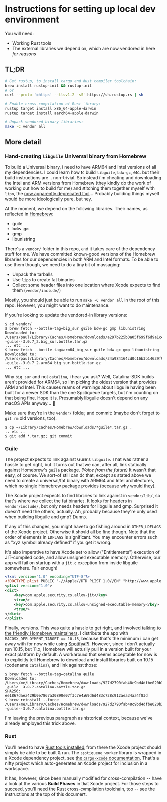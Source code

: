 # Instructions for setting up local dev environment

You will need:

* Working Rust tools
* The external libraries we depend on, which are now vendored in here _for reasons_

## TL;DR

```sh
# Get rustup, to install cargo and Rust compiler toolchain:
brew install rustup-init && rustup-init
# or
curl --proto '=https' --tlsv1.2 -sSf https://sh.rustup.rs | sh

# Enable cross-compilation of Rust library:
rustup target install x86_64-apple-darwin
rustup target install aarch64-apple-darwin

# Unpack vendored binary libraries:
make -C vendor all
```

## More detail

### Hand-creating `libguile` Universal binary from Homebrew

To build a Universal binary, i need to have ARM64 and Intel versions of all my dependencies. I could
learn how to build `libguile`, `bdw-gc`, etc. but their build instructions are .. non-trivial. So
instead i'm cheating and downloading the Intel and ARM versions from Homebrew (they kindly do the
work of working out how to build for me) and stitching them together myself with `lipo`, the [now
apparently deprecated
tool](https://github.com/rust-lang/cargo/issues/8875#issuecomment-828404158)...  Probably building
things myself would be more ideologically pure, but hey.

At the moment, we depend on the following libraries.  Their names, as reflected in
[Homebrew](https://github.com/Homebrew/homebrew-core/tree/master/Formula):

* guile
* bdw-gc
* gmp
* libunistring

There's a `vendor/` folder in this repo, and it takes care of the dependency stuff for me.  We have
committed known-good versions of the Homebrew libraries for our dependencies in both ARM and Intel
formats.  To be able to use them though, we need to do a tiny bit of massaging:

* Unpack the tarballs
* Use `lipo` to create fat binaries
* Collect some header files into one location where Xcode expects to find them (`vendor/include/`)

Mostly, you should just be able to run `make -C vendor all` in the root of this repo.  However, you
might want to do maintenance.

If you're looking to update the vendored-in library versions:

```shellsession
$ cd vendor/
$ brew fetch --bottle-tag=big_sur guile bdw-gc gmp libunistring
Downloaded to: /Users/paul/Library/Caches/Homebrew/downloads/a297b225b0a05f699f6d9a1c41e33fc810aee6ee12c24cfef4ff14ae3cfdf73a--guile--3.0.7_2.big_sur.bottle.tar.gz
... etc ...
$ brew fetch --bottle-tag=arm64_big_sur guile bdw-gc gmp libunistring
Downloaded to: /Users/paul/Library/Caches/Homebrew/downloads/34a984164cd0c16b3b14639f9d6da15f06b2692e46b53e08c5af6fe929106f00--guile--3.0.7_2.arm64_big_sur.bottle.tar.gz
... etc ...
```

Why `big_sur` and not `catalina`, i hear you ask?  Well, Catalina-SDK builds aren't provided for
ARM64, so i'm picking the oldest version that provides ARM and Intel.  This causes reams of warnings
about libguile having been built for a newer SDK than the one Spotiqueue targets, but i'm counting
on that being fine.  Hope it is.  Presumably libguile doesn't depend on any macOS APIs anyway... 🤔

Make sure they're in the `vendor/` folder, and commit: (maybe don't forget to `git rm` old versions, too).

```shellsession
$ cp ~/Library/Caches/Homebrew/downloads/*guile*.tar.gz .
.. etc ..
$ git add *.tar.gz; git commit
```

### Guile

The project expects to link against Guile's `libguile`.  That was rather a hassle to get right, but
it turns out that we can, after all, link statically against Homebrew's `guile` package.  _(Voice
from the future)_ It wasn't that easy, of course.  We sort-of still can do that, except as stated
above we need to create a universal/fat binary with ARM64 and Intel architectures, which no single
Homebrew package provides (because why would they).

The Xcode project expects to find libraries to link against in `vendor/lib/`, so that's where we
collect the fat binaries.  It looks for headers in `vendor/include/`, but only needs headers for
libguile and gmp.  Surprised it doesn't need the others, actually.  Ah, probably because they're
only used when building libguile and gmp?  Dunno.

If any of this changes, you might have to go fishing around in `OTHER_LDFLAGS` of the Xcode project.
Otherwise it should all be fine though.  Note that the order of elements in `LDFLAGS` is
significant.  You may encounter errors such as "xyz symbol already defined" if you get it wrong.

It's also imperative to have Xcode set to allow ("Entitlements") execution of JIT-compiled code, and
allow unsigned executable memory.  Otherwise, our app will fail on startup with a `jit.c` exception
from inside libguile somewhere.  Fair enough!

```xml
<?xml version="1.0" encoding="UTF-8"?>
<!DOCTYPE plist PUBLIC "-//Apple//DTD PLIST 1.0//EN" "http://www.apple.com/DTDs/PropertyList-1.0.dtd">
<plist version="1.0">
<dict>
	<key>com.apple.security.cs.allow-jit</key>
	<true/>
	<key>com.apple.security.cs.allow-unsigned-executable-memory</key>
	<true/>
</dict>
</plist>
```

Finally, versions.  This was quite a hassle to get right, and involved [talking to the friendly
Homebrew maintainers](https://github.com/Homebrew/discussions/discussions/2114).  I distribute the
app with `MACOSX_DEPLOYMENT_TARGET == 10.15`, because that's the minimum i can get away with for now
while using [SpotifyAPI](https://github.com/Peter-Schorn/SpotifyAPI).  However, since i don't
actually run 10.15, but 11.x, Homebrew will actually pull in a version built for your exact platform
by default.  A workaround that seems acceptable for now is to explicitly tell Homebrew to download
and install libraries built on 10.15 (codename `catalina`), and link against those:

```shellsession
$ brew fetch --bottle-tag=catalina guile
Downloaded to: /Users/me/Library/Caches/Homebrew/downloads/927d2790fab48c9bd4dfbe020b30e94987df1e8f54ab60ac55bf84a012da66d4--guile--3.0.7.catalina.bottle.tar.gz
SHA256: ee1867daea429b0e7867a30890e07f3c7e4a69d6d483c728c912aea34aa4f83d
$ brew reinstall --force /Users/me/Library/Caches/Homebrew/downloads/927d2790fab48c9bd4dfbe020b30e94987df1e8f54ab60ac55bf84a012da66d4--guile--3.0.7.catalina.bottle.tar.gz
```

I'm leaving the previous paragraph as historical context, because we've already employed this trick
above.

### Rust

You'll need to have [Rust tools installed](https://www.rust-lang.org/tools/install), from there the
Xcode project should simply be able to be built & run.  The `spotiqueue_worker` library is wrapped
in a Xcode dependency project, see [the `cargo-xcode`
documentation](https://lib.rs/crates/cargo-xcode).  That's a nifty project which auto-generates an
Xcode project for inclusion in a workspace.

It has, however, since been manually modified for cross-compilation -- have a look at the various
**Build Phases** in that Xcode project.  For those steps to succeed, you'll need the Rust
cross-compilation toolchain, too -- see the instructions at the top of this document.

